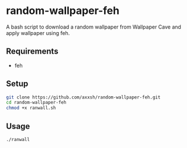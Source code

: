 # random-wallpaper-feh

A bash script to download a random wallpaper from Wallpaper Cave and apply wallpaper using feh.

## Requirements

- feh

## Setup

```sh
git clone https://github.com/axxsh/random-wallpaper-feh.git
cd random-wallpaper-feh
chmod +x ranwall.sh
```

## Usage

```sh
./ranwall
```
